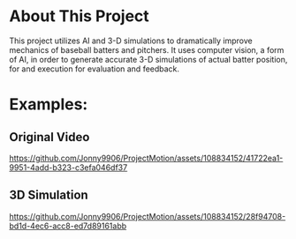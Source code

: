 # About This Project
This project utilizes AI and 3-D simulations to dramatically improve mechanics of baseball batters and pitchers. It uses computer vision, a form of AI, in order to generate accurate 3-D simulations of actual batter position, for and execution for evaluation and feedback.


# Examples:
## Original Video
https://github.com/Jonny9906/ProjectMotion/assets/108834152/41722ea1-9951-4add-b323-c3efa046df37

## 3D Simulation
https://github.com/Jonny9906/ProjectMotion/assets/108834152/28f94708-bd1d-4ec6-acc8-ed7d89161abb

